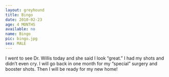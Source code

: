 ```yaml
---
layout: greyhound
title: Bingo
date: 2010-02-23
age: 4 MONTHS
available: no
name: Bingo
pic: bingo.jpg
sex: MALE
---
```



I went to see Dr. Willis today and she said I look “great.” I had my shots and didn’t even cry.  I will go back in one
month for my “special” surgery and booster shots. Then I will be ready for my new home!
